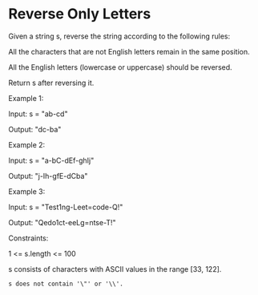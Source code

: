 # Reverse Only Letters

Given a string s, reverse the string according to the following rules:

All the characters that are not English letters remain in the same position.

All the English letters (lowercase or uppercase) should be reversed.

Return s after reversing it.

 

Example 1:

Input: s = "ab-cd"

Output: "dc-ba"

Example 2:

Input: s = "a-bC-dEf-ghIj"

Output: "j-Ih-gfE-dCba"

Example 3:

Input: s = "Test1ng-Leet=code-Q!"

Output: "Qedo1ct-eeLg=ntse-T!"
 

Constraints:

1 <= s.length <= 100

s consists of characters with ASCII values in the range [33, 122].

`s does not contain '\"' or '\\'.`
